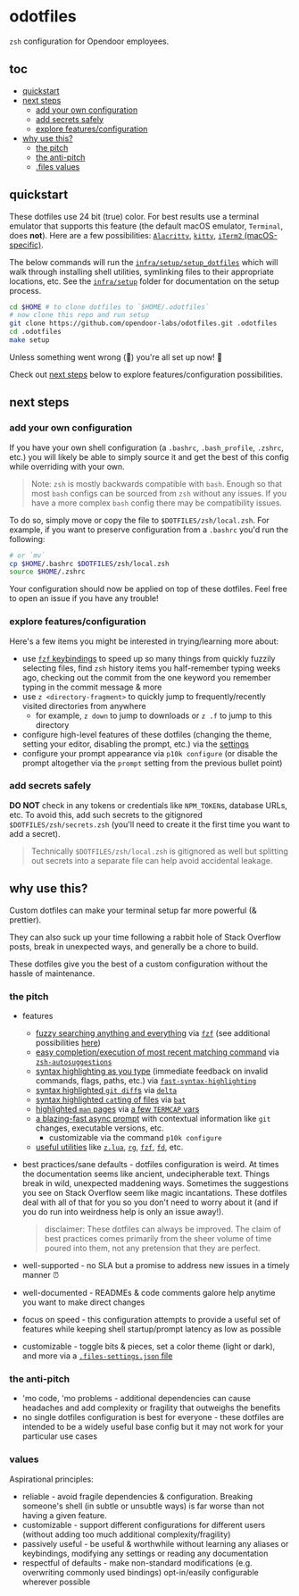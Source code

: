 # odotfiles

`zsh` configuration for Opendoor employees.

## toc

- [quickstart](#quickstart)
- [next steps](#next-steps)
  - [add your own configuration](#add-your-own-configuration)
  - [add secrets safely](#add-secrets-safely)
  - [explore features/configuration](#explore-featuresconfiguration)
- [why use this?](#why-use-this)
  - [the pitch](#the-pitch)
  - [the anti-pitch](#the-anti-pitch)
  - [.files values](#files-values)

## quickstart

These dotfiles use 24 bit (true) color. For best results use a terminal emulator that supports this feature (the default macOS emulator, `Terminal`, does **not**). Here are a few possibilities: [`Alacritty`](https://github.com/alacritty/alacritty), [`kitty`](https://sw.kovidgoyal.net/kitty/), [`iTerm2` (macOS-specific)](https://iterm2.com/).

The below commands will run the [`infra/setup/setup_dotfiles`](./infra/setup/setup_dotfiles) which will walk through installing shell utilities, symlinking files to their appropriate locations, etc. See the [`infra/setup`](./infra/setup/) folder for documentation on the setup process.

```bash
cd $HOME # to clone dotfiles to `$HOME/.odotfiles`
# now clone this repo and run setup
git clone https://github.com/opendoor-labs/odotfiles.git .odotfiles
cd .odotfiles
make setup
```

Unless something went wrong (🤞) you're all set up now! 🎉

Check out [next steps](#next-steps) below to explore features/configuration possibilities.

## next steps

### add your own configuration

If you have your own shell configuration (a `.bashrc`, `.bash_profile`, `.zshrc`, etc.) you will likely be able to simply source it and get the best of this config while overriding with your own.

> Note: `zsh` is mostly backwards compatible with `bash`. Enough so that most `bash` configs can be sourced from `zsh` without any issues. If you have a more complex `bash` config there may be compatibility issues.

To do so, simply move or copy the file to `$DOTFILES/zsh/local.zsh`. For example, if you want to preserve configuration from a `.bashrc` you'd run the following:

```bash
# or `mv`
cp $HOME/.bashrc $DOTFILES/zsh/local.zsh
source $HOME/.zshrc
```

Your configuration should now be applied on top of these dotfiles. Feel free to open an issue if you have any trouble!

### explore features/configuration

Here's a few items you might be interested in trying/learning more about:

- use [`fzf` keybindings](./fzf.md#keybindings) to speed up so many things from quickly fuzzily selecting files, find `zsh` history items you half-remember typing weeks ago, checking out the commit from the one keyword you remember typing in the commit message & more
- use `z <directory-fragment>` to quickly jump to frequently/recently visited directories from anywhere
  - for example, `z down` to jump to downloads or `z .f` to jump to this directory
- configure high-level features of these dotfiles (changing the theme, setting your editor, disabling the prompt, etc.) via the [settings](./infra/docs/settings.md)
- configure your prompt appearance via `p10k configure` (or disable the prompt altogether via the `prompt` setting from the previous bullet point)

### add secrets safely

**DO NOT** check in any tokens or credentials like `NPM_TOKEN`s, database URLs, etc. To avoid this, add such secrets to the gitignored `$DOTFILES/zsh/secrets.zsh` (you'll need to create it the first time you want to add a secret).

> Technically `$DOTFILES/zsh/local.zsh` is gitignored as well but splitting out secrets into a separate file can help avoid accidental leakage.

## why use this?

Custom dotfiles can make your terminal setup far more powerful (& prettier).

They can also suck up your time following a rabbit hole of Stack Overflow posts, break in unexpected ways, and generally be a chore to build.

These dotfiles give you the best of a custom configuration without the hassle of maintenance.

### the pitch

- features
  - [fuzzy searching anything and everything](https://user-images.githubusercontent.com/9750687/77736063-e9826280-6fc8-11ea-9cde-c1d785a15ac5.gif) via [`fzf`](https://github.com/junegunn/fzf) (see additional possibilities [here](./fzf.md))
  - [easy completion/execution of most recent matching command](https://user-images.githubusercontent.com/9750687/77734491-0701fd00-6fc6-11ea-88a8-7050762d1302.gif) via [`zsh-autosuggestions`](https://github.com/zsh-users/zsh-autosuggestions/)
  - [syntax highlighting as you type](https://user-images.githubusercontent.com/9750687/77735358-a83d8300-6fc7-11ea-9be4-faab8443fb60.gif) (immediate feedback on invalid commands, flags, paths, etc.) via [`fast-syntax-highlighting`](https://github.com/zdharma/fast-syntax-highlighting/)
  - [syntax highlighted `git diff`s](https://user-images.githubusercontent.com/9750687/77733162-a5409380-6fc3-11ea-9f7a-59db41d058df.png) via [`delta`](https://github.com/dandavison/delta)
  - [syntax highlighted `cat`ting of files](https://user-images.githubusercontent.com/9750687/77732987-4da22800-6fc3-11ea-9cc2-79f0643e9645.png) via [`bat`](https://github.com/sharkdp/bat)
  - [highlighted `man` pages](https://user-images.githubusercontent.com/9750687/77732882-116ec780-6fc3-11ea-83e9-0e1743963536.png) via [a few `TERMCAP` vars](https://github.com/nathanshelly/.files/blob/ba5fc4e/zsh/zshenv#L34-L45)
  - [a blazing-fast async prompt](https://github.com/romkatv/powerlevel10k/) with contextual information like `git` changes, executable versions, etc.
    - customizable via the command `p10k configure`
  - [useful utilities](./utilities.md) like [`z.lua`](https://github.com/skywind3000/z.lua), [`rg`](./utilities.md#ripgrep-), [`fzf`](./fzf.md), [`fd`](./utilities.md#fd), etc.
- best practices/sane defaults - dotfiles configuration is weird. At times the documentation seems like ancient, undecipherable text. Things break in wild, unexpected maddening ways. Sometimes the suggestions you see on Stack Overflow seem like magic incantations. These dotfiles deal with all of that for you so you don't need to worry about it (and if you do run into weirdness help is only an issue away!).

  > disclaimer: These dotfiles can always be improved. The claim of best practices comes primarily from the sheer volume of time poured into them, not any pretension that they are perfect.

- well-supported - no SLA but a promise to address new issues in a timely manner ⏰
- well-documented - READMEs & code comments galore help anytime you want to make direct changes
- focus on speed - this configuration attempts to provide a useful set of features while keeping shell startup/prompt latency as low as possible
- customizable - toggle bits & pieces, set a color theme (light or dark), and more via a [`.files-settings.json` file](./infra/docs/settings.md)

### the anti-pitch

- 'mo code, 'mo problems - additional dependencies can cause headaches and add complexity or fragility that outweighs the benefits
- no single dotfiles configuration is best for everyone - these dotfiles are intended to be a widely useful base config but it may not work for your particular use cases

### values

Aspirational principles:

- reliable - avoid fragile dependencies & configuration. Breaking someone's shell (in subtle or unsubtle ways) is far worse than not having a given feature.
- customizable - support different configurations for different users (without adding too much additional complexity/fragility)
- passively useful - be useful & worthwhile without learning any aliases or keybindings, modifying any settings or reading any documentation
- respectful of defaults - make non-standard modifications (e.g. overwriting commonly used bindings) opt-in/easily configurable wherever possible
